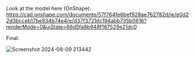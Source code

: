 Look at the model here (OnShape): https://cad.onshape.com/documents/57f764fe6bef928ae762782d/w/e0d22d3bcceb17be934b74e4/e/d37f3721dc194abb735b0616?renderMode=0&uiState=66d5fa8b948f187529e21dc0

Final:

![Screenshot 2024-08-09 213442](https://github.com/user-attachments/assets/72bdc556-d9aa-4d60-8a8f-f6c320c181ec)

